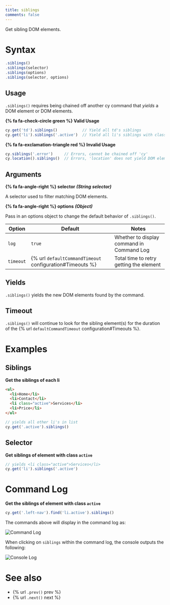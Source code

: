 ```yaml
---
title: siblings
comments: false
---
```


Get sibling DOM elements.

# Syntax

```javascript
.siblings()
.siblings(selector)
.siblings(options)
.siblings(selector, options)
```

## Usage

`.siblings()` requires being chained off another cy command that *yields* a DOM element or DOM elements.

**{% fa fa-check-circle green %} Valid Usage**

```javascript
cy.get('td').siblings()           // Yield all td's siblings
cy.get('li').siblings('.active')  // Yield all li's siblings with class '.active'
```

**{% fa fa-exclamation-triangle red %} Invalid Usage**

```javascript
cy.siblings('.error')     // Errors, cannot be chained off 'cy'
cy.location().siblings()  // Errors, 'location' does not yield DOM element
```

## Arguments

**{% fa fa-angle-right %} selector**  ***(String selector)***

A selector used to filter matching DOM elements.

**{% fa fa-angle-right %} options**  ***(Object)***

Pass in an options object to change the default behavior of `.siblings()`.

Option | Default | Notes
--- | --- | ---
`log` | `true` | Whether to display command in Command Log
`timeout` | {% url `defaultCommandTimeout` configuration#Timeouts %} | Total time to retry getting the element

## Yields

`.siblings()` yields the new DOM elements found by the command.

## Timeout

`.siblings()` will continue to look for the sibling element(s) for the duration of the {% url `defaultCommandTimeout` configuration#Timeouts %}.

# Examples

## Siblings

**Get the siblings of each li**

```html
<ul>
  <li>Home</li>
  <li>Contact</li>
  <li class="active">Services</li>
  <li>Price</li>
</ul>
```

```javascript
// yields all other li's in list
cy.get('.active').siblings()
```

## Selector

**Get siblings of element with class `active`**

```javascript
// yields <li class="active">Services</li>
cy.get('li').siblings('.active')
```

# Command Log

**Get the siblings of element with class `active`**

```javascript
cy.get('.left-nav').find('li.active').siblings()
```

The commands above will display in the command log as:

![Command Log](https://cloud.githubusercontent.com/assets/1271364/11458897/a93f2a1e-9697-11e5-8a5b-b131156e1aa4.png)

When clicking on `siblings` within the command log, the console outputs the following:

![Console Log](https://cloud.githubusercontent.com/assets/1271364/11458898/ab940fd2-9697-11e5-96ab-a4c34efa3431.png)

# See also

- {% url `.prev()` prev %}
- {% url `.next()` next %}
